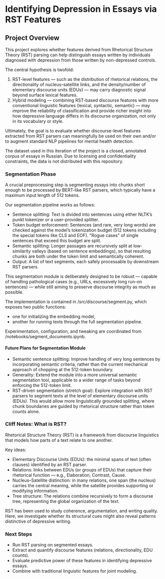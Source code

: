 # Identifying Depression in Essays via RST Features

## Project Overview

This project explores whether features derived from Rhetorical Structure Theory (RST) parsing can help distinguish essays written by individuals diagnosed with depression from those written by non-depressed controls.

The central hypothesis is twofold:
1.	RST-level features — such as the distribution of rhetorical relations, the directionality of nucleus–satellite links, and the density/number of elementary discourse units (EDUs) — may carry diagnostic signal beyond surface lexical features.
2.	Hybrid modeling — combining RST-based discourse features with more conventional linguistic features (lexical, syntactic, semantic) — may improve the reliability of classification and provide richer insight into how depressive language differs in its discourse organization, not only in its vocabulary or style.

Ultimately, the goal is to evaluate whether discourse-level features extracted from RST parsers can meaningfully be used on their own and/or to augment standard NLP pipelines for mental health detection.

The dataset used in this iteration of the project is a closed, annotated corpus of essays in Russian. Due to licensing and confidentiality constraints, the data is not distributed with this repository.

### Segmentation Phase

A crucial preprocessing step is segmenting essays into chunks short enough to be processed by BERT-like RST parsers, which typically have a maximum input length of 512 tokens.

Our segmentation pipeline works as follows:
* Sentence splitting: Text is divided into sentences using either NLTK’s punkt tokenizer or a user-provided splitter.
* Token budget enforcement: Sentences (and rare, very long words) are checked against the model’s tokenization budget (512 tokens including the special tokens like CLS and EOF). "Rogue cases" of single sentences that exceed this budget are split.
* Semantic splitting: Longer passages are recursively split at low-similarity valleys (based on sentence embeddings), so that resulting chunks are both under the token limit and semantically coherent.
* Output: A list of text segments, each safely processable by downstream RST parsers.

This segmentation module is deliberately designed to be robust — capable of handling pathological cases (e.g., URLs, excessively long run-on sentences) — while still aiming to preserve discourse integrity as much as possible.

The implementation is contained in /src/discourse/segment.py, which exposes two public functions:
* one for initializing the embedding model,
* another for running texts through the full segmentation pipeline.

Experimentation, configuration, and tweaking are coordinated from /notebooks/segment_documents.ipynb.

#### Future Plans for Segmentation Module
* Semantic sentence splitting: Improve handling of very long sentences by incorporating semantic criteria, rather than the current mechanical approach of chopping at the 512-token boundary.
* Generality: Extend the module into a more universal semantic segmentation tool, applicable to a wider range of tasks beyond enforcing the 512-token limit.
* RST-driven segmentation (stretch goal): Explore integration with RST parsers to segment texts at the level of elementary discourse units (EDUs). This would allow more linguistically grounded splitting, where chunk boundaries are guided by rhetorical structure rather than token counts alone.

### Cliff Notes: What is RST?

Rhetorical Structure Theory (RST) is a framework from discourse linguistics that models how parts of a text relate to one another.

Key ideas:
* Elementary Discourse Units (EDUs): the minimal spans of text (often clauses) identified by an RST parser.
* Relations: links between EDUs (or groups of EDUs) that capture their rhetorical function — e.g., Elaboration, Contrast, Cause.
* Nucleus–Satellite distinction: in many relations, one span (the nucleus) carries the central meaning, while the satellite provides supporting or modifying information.
* Tree structure: The relations combine recursively to form a discourse tree, representing the global organization of the text.

RST has been used to study coherence, argumentation, and writing quality. Here, we investigate whether its structural cues might also reveal patterns distinctive of depressive writing.

### Next Steps
* Run RST parsing on segmented essays.
* Extract and quantify discourse features (relations, directionality, EDU counts).
* Evaluate predictive power of these features in identifying depressive essays.
* Combine with traditional linguistic features for joint modeling.